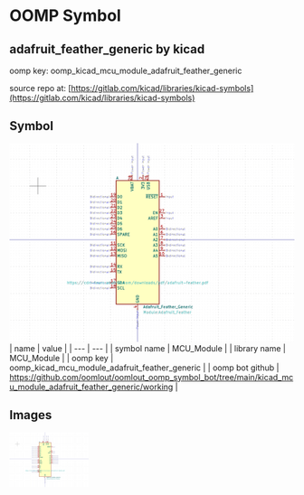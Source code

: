 # OOMP Symbol  
## adafruit_feather_generic  by kicad  
  
oomp key: oomp_kicad_mcu_module_adafruit_feather_generic  
  
source repo at: [https://gitlab.com/kicad/libraries/kicad-symbols](https://gitlab.com/kicad/libraries/kicad-symbols)  
## Symbol  
  
[![working.png](working_600.png)](working.png)  
| name | value | 
| --- | --- | 
| symbol name | MCU_Module | 
| library name | MCU_Module | 
| oomp key | oomp_kicad_mcu_module_adafruit_feather_generic | 
| oomp bot github | https://github.com/oomlout/oomlout_oomp_symbol_bot/tree/main/kicad_mcu_module_adafruit_feather_generic/working | 
## Images  
  
[![working.png](working_140.png)](working.png)  
